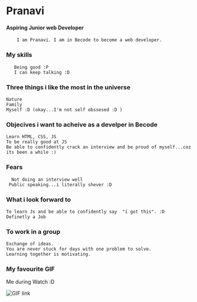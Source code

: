 # Pranavi
#### Aspiring Junior web Developer

        I am Pranavi. I am in Becode to become a web developer. 
### My skills
       Being good :P
       I can keep talking :D

### Three things i like the most in the universe
    Nature 
    Family
    Myself :D (okay...I'm not self obssesed :D )

### Objecives i want to acheive as a develper in Becode
    Learn HTML, CSS, JS
    To be really good at JS
    Be able to confidently crack an interview and be proud of myself...coz its been a while :)
### Fears

      Not doing an interview well
     Public speaking...i literally shever :D
### What i look forward to
    To learn Js and be able to confidently say  "i got this". :D
    Definetly a Job
### To work in a group
    Exchange of ideas.
    You are never stuck for days with one problem to solve.
    Learning together is motivating.
### My favourite GIF
    
    
 Me during Watch :D
 
![GIF link](https://media.giphy.com/media/n4A8i9oVJDIOY/giphy.gif)

    





